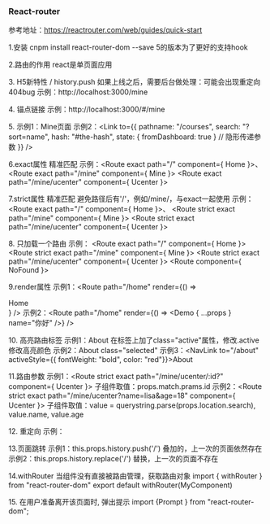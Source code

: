 ### React-router
参考地址：https://reactrouter.com/web/guides/quick-start

1.安装
    cnpm install react-router-dom --save
    5的版本为了更好的支持hook

2.路由的作用
    react是单页面应用

3.<BrowserRouter>
    H5新特性 / history.push 如果上线之后，需要后台做处理：可能会出现重定向404bug
    示例：http://localhost:3000/mine

4.<HashRouter>
    锚点链接
    示例：http://localhost:3000/#/mine

5.<Link>
    示例1：<Link to="/mine">Mine页面</Link>
    示例2：<Link to={{
                    pathname: "/courses",
                    search: "?sort=name",
                    hash: "#the-hash",
                    state: { fromDashboard: true }   // 隐形传递参数
                }}
            />

6.exact属性
    精准匹配
    示例：<Route exact path="/" component={ Home }></Route>、
         <Route exact path="/mine" component={ Mine }></Route>
         <Route exact path="/mine/ucenter" component={ Ucenter }></Route>

7.strict属性
    精准匹配 避免路径后有'/'，例如/mine/，与exact一起使用
    示例：<Route exact path="/" component={ Home }></Route>、
         <Route strict exact path="/mine" component={ Mine }></Route>
         <Route strict exact path="/mine/ucenter" component={ Ucenter }></Route>

8.<Switch>
    只加载一个路由
    示例：<Switch>
          <Route exact path="/" component={ Home }></Route>
          <Route strict exact path="/mine" component={ Mine }></Route>
          <Route strict exact path="/mine/ucenter" component={ Ucenter }></Route>
          <Route component={ NoFound }></Route>
          </Switch>

9.render属性
    示例1：<Route path="/home" render={() => <div>Home</div>} />
    示例2：<Route path="/home" render={() => <Demo { ...props } name="你好" />} />

10.<NavLink>
    高亮路由标签
    示例1：<NavLink to="/about">About</NavLink>  在标签上加了class="active"属性，修改.active修改高亮颜色
    示例2：<NavLink to="/about" activeClassName="selected">About</NavLink> class="selected"
    示例3：<NavLink to="/about" activeStyle={{ fontWeight: "bold", color: "red"}}>About</NavLink>

11.路由参数
    示例1：<Route strict exact path="/mine/ucenter/:id?" component={ Ucenter }></Route> 子组件取值：props.match.prams.id
    示例2：<Route strict exact path="/mine/ucenter?name=lisa&age=18" component={ Ucenter }></Route> 子组件取值：value = querystring.parse(props.location.search), value.name, value.age

12.<Redirec>
    重定向
    示例：<Redirect to="/"></Redirect>

13.页面跳转
    示例1：this.props.history.push('/') 叠加的，上一次的页面依然存在
    示例2：this.props.history.replace('/') 替换，上一次的页面不存在

14.withRouter
    当组件没有直接被路由管理，获取路由对象
    import { withRouter } from "react-router-dom"
    export default withRouter(MyComponent)

15.<Prompt>
    在用户准备离开该页面时, 弹出提示
    import {Prompt } from "react-router-dom";
    <Prompt message="您确定要离开该页面吗?" when={this.state.isOpen} />